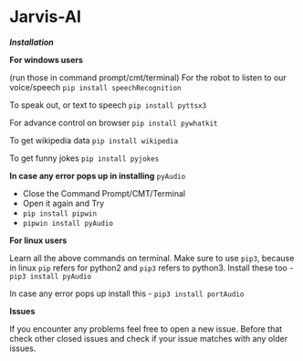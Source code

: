 # Jarvis-AI

*******Installation*******

**For windows users**

(run those in command prompt/cmt/terminal) For the robot to listen to our voice/speech `pip install speechRecognition`

To speak out, or text to speech `pip install pyttsx3`

For advance control on browser `pip install pywhatkit`

To get wikipedia data `pip install wikipedia`

To get funny jokes `pip install pyjokes`

**In case any error pops up in installing** `pyAudio`

- Close the Command Prompt/CMT/Terminal
- Open it again and Try
- `pip install pipwin`
- `pipwin install pyAudio`

**For linux users**

Learn all the above commands on terminal. Make sure to use `pip3`, because in linux `pip` refers for python2 and `pip3` refers to python3. Install these too - `pip3 install pyAudio`

In case any error pops up install this - `pip3 install portAudio`

**Issues**

If you encounter any problems feel free to open a new issue. Before that check other closed issues and check if your issue matches with any older issues.
